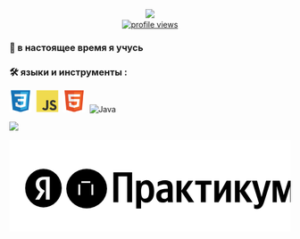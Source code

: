 <div id="header" align="center">
  <img src="https://media.giphy.com/media/69jy5FNbwGAZH8FSHN/giphy.gif" width="100"/> 
</div>
<div id="badges" align="center">
  
  <a href="https://github.com/i-suslova">
  <img src="https://komarev.com/ghpvc/?username=i-suslova&style=flat-square&color=0000FF&style=for-the-badge" alt="profile views"/>
  </a>
</div>

 ### 🌱 в настоящее время я учусь 
### :hammer_and_wrench: языки и инструменты :
<div>
  <img src="https://github.com/devicons/devicon/blob/master/icons/css3/css3-original.svg" title="Java" alt="Java" width="40" height="40"/>&nbsp;
  <img src="https://github.com/devicons/devicon/blob/master/icons/javascript/javascript-original.svg" title="Java" alt="Java" width="40" height="40"/>&nbsp;
  <img src="https://github.com/devicons/devicon/blob/master/icons/html5/html5-original.svg" title="Java" alt="Java" width="40" height="40"/>&nbsp;
  <img src="https://user-images.githubusercontent.com/117917258/227008752-75c6a9e0-09dc-4658-9338-18f0272d62d9.png" title="Java" alt="Java" width="40" height="40"/>&nbsp;
</div>










![](https://hit.yhype.me/github/profile?user_id=117917258)
<!--
**i-suslova/i-suslova** is a ✨ _special_  repository because its `README.md` (this file) appears on your GitHub profile.





<div id="badges" align="center">
  <a href="https://github.com/i-suslova">
  <img src="https://komarev.com/ghpvc/?username=i-suslova&style=flat-square&color=0000FF" alt="profile views"/>
  </a>
</div>

### :left_speech_bubble:: первые шаги в веб-разработке <img src="https://media.giphy.com/media/109fP7pua6Osgw/giphy.gif" width="30"> .


<div>
  <img src="https://github.com/devicons/devicon/blob/master/icons/css3/css3-original.svg" title="Java" alt="Java" width="40" height="40"/>&nbsp;
  <img src="https://github.com/devicons/devicon/blob/master/icons/javascript/javascript-original.svg" title="Java" alt="Java" width="40" height="40"/>&nbsp;
  <img src="https://github.com/devicons/devicon/blob/master/icons/html5/html5-original.svg" title="Java" alt="Java" width="40" height="40"/>&nbsp;
</div>

![Untitled Project (2)](https://user-images.githubusercontent.com/117917258/227008752-75c6a9e0-09dc-4658-9338-18f0272d62d9.png)


![](https://hit.yhype.me/github/profile?user_id=117917258)

### Hi there 👋
 ### 🔭 I’m currently working on ...
### - 🌱 I’m currently learning ...
- 👯 I’m looking to collaborate on ...
- 🤔 I’m looking for help with ...
- 💬 Ask me about ...
- 📫 How to reach me: ...
- 😄 Pronouns: ...
- ⚡ Fun fact: ...
-->

<svg width="532" height="173" xmlns="http://www.w3.org/2000/svg">
 <!-- Created with SVG Editor - http://github.com/mzalive/SVG Editor/ -->

 <g>
  <title>background</title>
  <rect fill="#fff" id="canvas_background" height="175" width="534" y="-1" x="-1"/>
  <g display="none" id="canvasGrid">
   <rect fill="url(#gridpattern)" stroke-width="0" y="0" x="0" height="100%" width="100%" id="svg_1"/>
  </g>
 </g>
 <g>
  <title>Layer 1</title>
  <g stroke="null" id="svg_15">
   <path stroke="null" fill="#000000" fill-opacity="0" fill-rule="evenodd" id="svg_13" d="m164.31222,86.045517a32.784634,34.613147 0 0 1 -32.784634,34.613147a32.784634,34.613147 0 1 1 32.784634,-34.613147z"/>
   <path stroke="null" fill="#000000" fill-rule="evenodd" id="svg_12" d="m93.866951,86.045884a32.784114,34.612597 0 0 1 -32.784287,34.612597a32.784114,34.612597 0 1 1 32.784287,-34.612597z"/>
   <path stroke="null" fill="#ffffff" fill-rule="evenodd" id="svg_11" d="m65.454203,71.047446l-3.005433,0c-5.600601,0 -8.468989,3.028552 -8.468989,7.355447c0,4.903448 2.049072,7.210759 6.14687,10.239311l3.415178,2.451816l-9.835269,15.575541l-7.376625,0l8.879081,-13.844966c-5.054505,-3.894114 -7.922894,-7.643724 -7.922894,-13.845149c0,-7.932 5.190682,-13.268229 15.162648,-13.268229l9.835269,0l0,41.102299l-6.829836,0l0,-35.76607z"/>
   <path stroke="null" fill="#000000" fill-rule="evenodd" id="svg_10" d="m186.370798,57.787092l0,53.771997l8.877694,0l0,-46.498967l15.836594,0l0,46.498967l8.854101,0l0,-53.771997l-33.568389,0zm48.966267,14.864556l-8.068612,0l0,50.134658l8.738915,0l0,-15.791839c2.195831,3.489904 5.409606,5.34502 9.154558,5.34502c8.508194,0 14.357383,-7.200137 14.357383,-20.258477c0,-13.00944 -5.710236,-20.210675 -13.917801,-20.210675c-4.115492,0 -7.467352,2.025811 -9.825728,5.80912l-0.438715,-5.027806l0,-0.000001zm7.629029,32.414809c-4.623943,0 -6.958727,-3.930011 -6.958727,-12.912737c0,-9.055436 2.473562,-13.00944 7.398309,-13.00944c4.762202,0 7.096985,3.954004 7.096985,12.93673c0,9.055436 -2.496461,12.985447 -7.536568,12.985447l0.000001,0zm49.612978,-20.039981c0,-9.44591 -4.554207,-12.984715 -13.778675,-12.984715c-5.802871,0 -10.334353,1.928193 -12.969766,3.538805l0,7.664419c2.334783,-1.855116 7.467352,-3.857118 11.929965,-3.857118c4.184534,0 6.103328,1.537902 6.103328,5.712234l0,2.172697l-1.410342,0c-13.340133,0 -19.258364,4.637516 -19.258364,12.54534c0,7.883832 4.531482,12.301935 11.282387,12.301935c5.131875,0 7.328573,-1.78149 9.015779,-3.636607l0.37054,0c0.069043,1.000909 0.34608,2.3183 0.646537,3.075621l8.508194,0c-0.30063,-3.14943 -0.439583,-6.32212 -0.439583,-9.495543l0,-17.03707l0,0.000002zm-8.715149,17.256665c-1.109712,1.708414 -3.167458,3.100529 -6.24228,3.100529c-3.653358,0 -5.502241,-2.319216 -5.502241,-5.80912c0,-4.564623 3.004913,-6.175418 10.495857,-6.175418l1.248664,0l0,8.884009zm37.359831,9.275947l9.89477,0l-13.986843,-20.967081l12.299637,-17.94036l-8.785232,0l-12.322189,17.94036l0,-17.94036l-8.716016,0l0,38.907441l8.716016,0l0,-19.111965l12.899856,19.111965l0.000001,0zm40.966698,-31.633312l0,-7.274129l-29.244902,0l0,7.274129l10.264443,0l0,31.633312l8.738741,0l0,-31.633312l10.241718,0zm5.132742,-7.274129l0,38.907441l7.559987,0l13.478218,-24.042885l0,24.042885l8.508194,0l0,-38.907441l-7.56016,0l-13.478218,24.066878l0,-24.066878l-8.508021,0zm58.491539,38.907441l9.89477,0l-14.010436,-20.967081l12.322189,-17.94036l-8.785059,0l-12.322189,17.94036l0,-17.94036l-8.716016,0l0,38.907441l8.716016,0l0,-19.111965l12.900724,19.111965l0.000001,0zm17.5238,12.008531c8.114929,0 11.120709,-6.126517 13.61717,-14.083242l11.513107,-36.832729l-8.438285,0l-8.137481,29.241203l-8.114929,-29.241203l-9.178324,0l12.692729,40.616038c-0.971627,1.8542 -2.358376,3.025805 -4.763069,3.025805c-1.618337,0 -3.004913,-0.53681 -3.976713,-1.561895l0,7.517717c0,0 1.341299,1.318307 4.785794,1.318307l0.000001,-0.000001zm59.855563,-12.008531l8.507154,0l-0.138085,-38.907441l-11.952516,0l-7.975977,25.921994l-7.190314,-25.921994l-12.692729,0l0,38.907441l7.421902,0l0,-29.070508l7.975977,29.070508l7.120578,0l8.924011,-29.070508l0,29.070508l-0.000001,0z"/>
   <path stroke="null" fill="#ffffff" fill-rule="evenodd" id="svg_9" d="m123.601743,71.170155c5.2455,0.003663 10.490826,0.007326 15.736326,0.003663c0,0.865379 0,2.595954 0,3.464813c-5.2455,-0.003663 -10.490826,-0.007326 -15.736326,-0.003663c0,-0.865379 0,-2.595954 0,-3.464813zm-5.2455,6.579994c0.819664,0 2.458817,0 3.278307,0c0.003469,7.036585 0.003469,14.076832 0,21.1136c-0.81949,0 -2.458644,0 -3.278307,0c-0.003469,-7.036768 -0.003469,-14.077015 0,-21.1136zm22.948845,0c0.819664,0 2.458817,0 3.278481,0c0,7.036585 0.003469,14.076832 0,21.1136c-0.819664,0 -2.458817,0 -3.278481,0c-0.003469,-7.036768 -0.003469,-14.077015 0,-21.1136z"/>
  </g>
  <metadata id="svg_24">image/svg+xml</metadata>
  <ellipse ry="35.5" rx="36.5" id="svg_29" cy="87" cx="138.5" stroke-width="null" stroke="null" fill="#000000"/>
  <path stroke="null" fill="#ffffff" fill-rule="evenodd" d="m145.047339,73.680232c-5.365016,0.003159 -10.729898,0.006225 -16.094813,0.003159c0,0.774196 0,2.322651 0,3.100006c5.364915,-0.003097 10.729797,-0.006225 16.094813,-0.003097c0,-0.774289 0,-2.322744 0,-3.100099l0,0.000031zm5.364915,5.887318c-0.83824,0 -2.514786,0 -3.353026,0c-0.00342,6.295955 -0.00342,12.595069 0,18.891086c0.83824,0 2.514786,0 3.353026,0c0.00342,-6.296017 0.00342,-12.595131 0,-18.891086zm-23.471618,0c-0.83834,0 -2.514786,0 -3.353127,0c0,6.295955 -0.003353,12.595069 0,18.891086c0.83834,0 2.514786,0 3.353127,0c0.003353,-6.296017 0.003353,-12.595131 0,-18.891086z" id="svg_22"/>
  <ellipse stroke="#000" transform="rotate(0.44457876682281494 -75.00399780271972,257.51550292968756) " ry="30.000001" rx="29.996061" id="svg_28" cy="257.515487" cx="-75.004001" stroke-width="1.5" fill="#fff"/>
 </g>
</svg>
